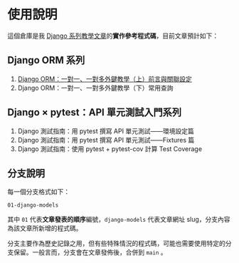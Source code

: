 # 使用說明
這個倉庫是我 [Django 系列教學文章](https://blog.kyomind.tw/categories/Django/)的**實作參考程式碼**，目前文章預計如下：
## Django ORM 系列
1. [Django ORM：一對一、一對多外鍵教學（上）前言與關聯設定](https://blog.kyomind.tw/django-models/)
2. Django ORM：一對一、一對多外鍵教學（下）常用查詢

## Django × pytest：API 單元測試入門系列
1. Django 測試指南：用 pytest 撰寫 API 單元測試——環境設定篇
2. Django 測試指南：用 pytest 撰寫 API 單元測試——Fixtures 篇
3. Django 測試指南：使用 pytest + pytest-cov 計算 Test Coverage

## 分支說明

每一個分支格式如下：

```
01-django-models
```

其中 `01` 代表**文章發表的順序**編號，`django-models` 代表文章網址 slug，分支內容為該文章所新增的程式碼。

分支主要作為歷史記錄之用，但有些特殊情況的程式碼，可能也需要使用特定的分支保留。一般言而，分支會在文章發佈後，合併到 `main` 。
